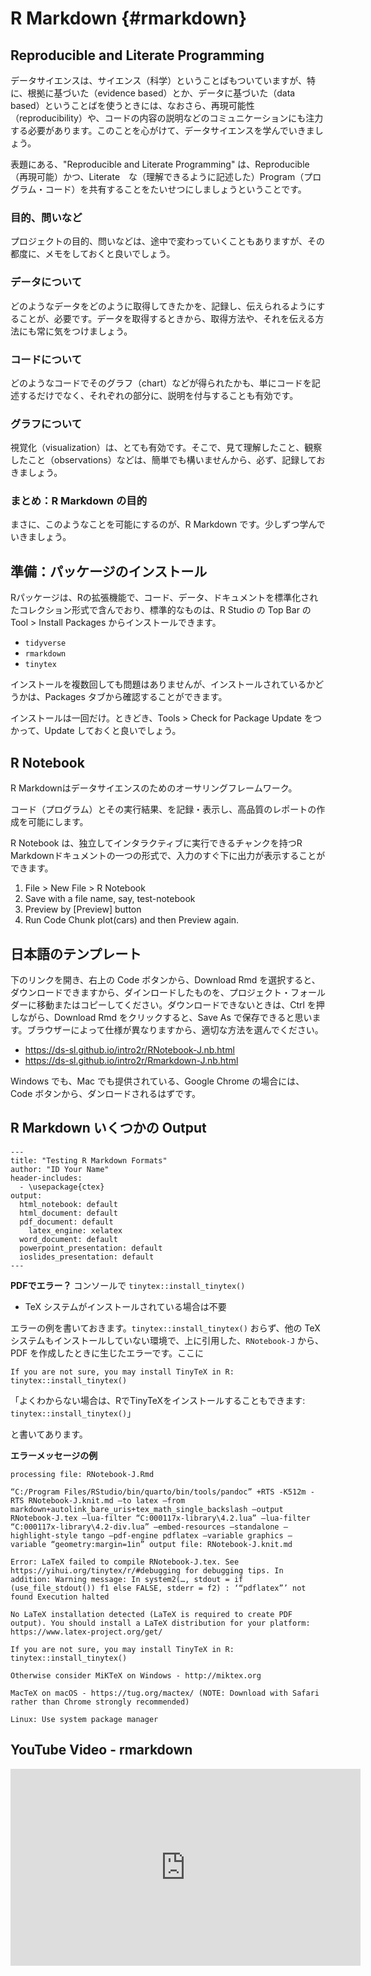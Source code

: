 # R Markdown {#rmarkdown}

## Reproducible and Literate Programming

データサイエンスは、サイエンス（科学）ということばもついていますが、特に、根拠に基づいた（evidence based）とか、データに基づいた（data based）ということばを使うときには、なおさら、再現可能性（reproducibility）や、コードの内容の説明などのコミュニケーションにも注力する必要があります。このことを心がけて、データサイエンスを学んでいきましょう。

表題にある、"Reproducible and Literate Programming" は、Reproducible （再現可能）かつ、Literate　な（理解できるように記述した）Program（プログラム・コード）を共有することをたいせつにしましょうということです。

### 目的、問いなど

プロジェクトの目的、問いなどは、途中で変わっていくこともありますが、その都度に、メモをしておくと良いでしょう。

### データについて

どのようなデータをどのように取得してきたかを、記録し、伝えられるようにすることが、必要です。データを取得するときから、取得方法や、それを伝える方法にも常に気をつけましょう。

### コードについて

どのようなコードでそのグラフ（chart）などが得られたかも、単にコードを記述するだけでなく、それぞれの部分に、説明を付与することも有効です。

### グラフについて

視覚化（visualization）は、とても有効です。そこで、見て理解したこと、観察したこと（observations）などは、簡単でも構いませんから、必ず、記録しておきましょう。

### まとめ：R Markdown の目的

まさに、このようなことを可能にするのが、R Markdown です。少しずつ学んでいきましょう。

## 準備：パッケージのインストール

Rパッケージは、Rの拡張機能で、コード、データ、ドキュメントを標準化されたコレクション形式で含んでおり、標準的なものは、R Studio の Top Bar の Tool > Install Packages からインストールできます。

* `tidyverse`
* `rmarkdown`
* `tinytex`

インストールを複数回しても問題はありませんが、インストールされているかどうかは、Packages タブから確認することができます。

インストールは一回だけ。ときどき、Tools > Check for Package Update をつかって、Update しておくと良いでしょう。


## R Notebook

R Markdownはデータサイエンスのためのオーサリングフレームワーク。

コード（プログラム）とその実行結果、を記録・表示し、高品質のレポートの作成を可能にします。

R Notebook は、独立してインタラクティブに実行できるチャンクを持つR Markdownドキュメントの一つの形式で、入力のすぐ下に出力が表示することができます。

1. File > New File > R Notebook
2. Save with a file name, say, test-notebook
3. Preview by [Preview] button
4. Run Code Chunk plot(cars) and then Preview again.

## 日本語のテンプレート

下のリンクを開き、右上の Code ボタンから、Download Rmd を選択すると、ダウンロードできますから、ダインロードしたものを、プロジェクト・フォールダーに移動またはコピーしてください。ダウンロードできないときは、Ctrl を押しながら、Download Rmd をクリックすると、Save As で保存できると思います。ブラウザーによって仕様が異なりますから、適切な方法を選んでください。

* https://ds-sl.github.io/intro2r/RNotebook-J.nb.html
* https://ds-sl.github.io/intro2r/Rmarkdown-J.nb.html

Windows でも、Mac でも提供されている、Google Chrome の場合には、Code ボタンから、ダンロードされるはずです。

## R Markdown いくつかの Output
```
---
title: "Testing R Markdown Formats"
author: "ID Your Name"
header-includes:
  - \usepackage{ctex}
output:
  html_notebook: default
  html_document: default
  pdf_document: default
    latex_engine: xelatex
  word_document: default
  powerpoint_presentation: default
  ioslides_presentation: default
---
```

**PDFでエラー？** コンソールで `tinytex::install_tinytex()`

* TeX システムがインストールされている場合は不要

エラーの例を書いておきます。`tinytex::install_tinytex()` おらず、他の TeX システムもインストールしていない環境で、上に引用した、`RNotebook-J` から、PDF を作成したときに生じたエラーです。ここに

```
If you are not sure, you may install TinyTeX in R: tinytex::install_tinytex()
```

「よくわからない場合は、RでTinyTeXをインストールすることもできます: `tinytex::install_tinytex()`」

と書いてあります。

**エラーメッセージの例**

```
processing file: RNotebook-J.Rmd

“C:/Program Files/RStudio/bin/quarto/bin/tools/pandoc” +RTS -K512m -RTS RNotebook-J.knit.md –to latex –from markdown+autolink_bare_uris+tex_math_single_backslash –output RNotebook-J.tex –lua-filter “C:000117x-library\4.2.lua” –lua-filter “C:000117x-library\4.2-div.lua” –embed-resources –standalone –highlight-style tango –pdf-engine pdflatex –variable graphics –variable “geometry:margin=1in” output file: RNotebook-J.knit.md

Error: LaTeX failed to compile RNotebook-J.tex. See https://yihui.org/tinytex/r/#debugging for debugging tips. In addition: Warning message: In system2(…, stdout = if (use_file_stdout()) f1 else FALSE, stderr = f2) : ‘“pdflatex”’ not found Execution halted

No LaTeX installation detected (LaTeX is required to create PDF output). You should install a LaTeX distribution for your platform: https://www.latex-project.org/get/

If you are not sure, you may install TinyTeX in R: tinytex::install_tinytex()

Otherwise consider MiKTeX on Windows - http://miktex.org

MacTeX on macOS - https://tug.org/mactex/ (NOTE: Download with Safari rather than Chrome strongly recommended)

Linux: Use system package manager
```

## YouTube Video - rmarkdown

<iframe width="560" height="315" src="https://www.youtube.com/embed/-E_XLf15YHs" title="YouTube video player" frameborder="0" allow="accelerometer; autoplay; clipboard-write; encrypted-media; gyroscope; picture-in-picture; web-share" allowfullscreen></iframe>

